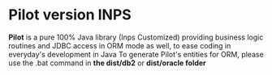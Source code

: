 # Pilot version INPS
__Pilot__ is a pure 100% Java library (Inps Customized) providing business logic routines and JDBC access in ORM mode as well, to ease coding in everyday's development in Java
To generate Pilot's entities for ORM, please use the .bat command in **the dist/db2** or **dist/oracle folder**

